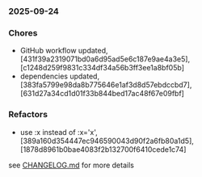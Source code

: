 ### 2025-09-24

### Chores
+ GitHub workflow updated, [431f39a2319071bd0a6d95ad5e6c187e9ae4a3e5], [c1248d259f9831c334df34a56b3ff3ee1a8bf05b]
+ dependencies updated, [383fa5799e98da8b775646e1af3d8d57ebdccbd7], [631d27a34cd1d01f33b844bed17ac48f67e09fbf]

### Refactors
+ use :x instead of :x='x', [389a160d354447ec946590043d90f2a6fb80a1d5], [1878d8961b0bae4083f2b132700f6410cede1c74]

see <a href='https://github.com/mrjackwills/mealpedant_vue/blob/main/CHANGELOG.md'>CHANGELOG.md</a> for more details
